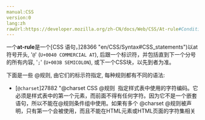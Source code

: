 ```yaml
---
manual:CSS
version:0
lang:zh
rawUrl:https://developer.mozilla.org/zh-CN/docs/Web/CSS/At-rule#Conditional_Group_Rules
---
```






一个**at-rule**是一个[CSS 语句，]28366 "en/CSS/Syntax#CSS_statements")以at符号开头, &#39;`@`&#39; (`U+0040 COMMERCIAL AT`), 后跟一个标识符，并包括直到下一个分号的所有内容, &#39;`;`&#39; (`U+003B SEMICOLON`), 或下一个CSS块，以先到者为准。



下面是一些 @规则, 由它们的标示符指定, 每种规则都有不同的语法:


* [`@charset`]27882 "@charset CSS @规则  指定样式表中使用的字符编码。它必须是样式表中的第一个元素，而前面不得有任何字符。因为它不是一个嵌套语句，所以不能在@规则条件组中使用。如果有多个 @charset @规则被声明，只有第一个会被使用，而且不能在HTML元素或HTML页面的字符集相关 <style> 元素内的样式属性内使用。"), 定义样式表使用的字符集.
* [`@import`]4659 "@import CSS@规则，用于从其他样式表导入样式规则。这些规则必须先于所有其他类型的规则，@charset 规则除外; 因为它不是一个嵌套语句，@import不能在条件组的规则中使用。"), 告诉 CSS 引擎引入一个外部样式表.
* [`@namespace`]28074 "@namespace "), 告诉 CSS 引擎必须考虑XML命名空间。
* 嵌套@规则, 是嵌套语句的子集,不仅可以作为样式表里的一个语句，也可以用在条件规则组里：
	* [`@media`]4519 "@media CSS @规则 可用于根据一个或多个基于设备类型、具体特点和环境的媒体查询来应用样式。"), 如果满足媒介查询的条件则条件规则组里的规则生效。
	* [`@page`]28118 "@page 规则用于在打印文档时修改某些CSS属性。你不能用@page规则来修改所有的CSS属性，而是只能修改margin,orphans,widow 和 page breaks of the document。对其他属性的修改是无效的。"), 描述打印文档时布局的变化.
	* [`@font-face`]27942 "这是一个叫做@font-face 的CSS @规则 ，它允许网页开发者为其网页指定在线字体。 通过这种作者自备字体的方式，@font-face 可以消除对用户电脑字体的依赖。 @font-face 不仅可以放在在CSS的最顶层, 也可以放在 @规则 的 条件规则组 中。"), 描述将下载的外部的字体。<i></i>
	* [`@keyframes`]3579 "@keyframes 让开发者通过指定动画中特定时间点必须展现的关键帧样式（或者说停留点）来控制CSS动画的中间环节。这让开发者能够控制动画中的更多细节而不是全部让浏览器自动处理。"), 描述 CSS 动画的中间步骤 .<i></i>
	* [`@supports`]4667 "@supports CSS at-rule 关联了一组嵌套的CSS语句,这些语句被放置在一个CSS区块中,该区块以大括号分割, 还有一个由多个CSS声明检测组成的条件,它是一个键值组合, 由逻辑与,逻辑或,逻辑非组合而成. 这样的条件语句称为支持条件."), 如果满足给定条件则条件规则组里的规则生效。<i></i>
	* [`@document`]28367 "@document is an at-rule that restricts the style rules contained within it based on the URL of the document. It is designed primarily for user style sheets. A @document rule can specify one or more matching functions. If any of the functions apply to a URL, the rule will take effect on that URL."), 如果文档样式表满足给定条件则条件规则组里的规则生效。*(推延至 CSS Level 4 规范)*

## 条件规则组<a name="条件规则组"></a>


就像属性值那样,每条@规则都有不同的语法. 不过一些@规则可以归为一类：**条件规则组**. 这些语句使用相同的语法. 它们都嵌套语句，或者是*规则*或者是*@规则*。它们都表达： 它们所指的条件 (类型不同) 总等效于**true**或者**false**，如果为**true**那么它们里面的语句生效。



条件规则组由CSS Conditionals Level 3 定义:


* [`@media`]4519 "@media CSS @规则 可用于根据一个或多个基于设备类型、具体特点和环境的媒体查询来应用样式。"),
* [`@supports`]4667 "@supports CSS at-rule 关联了一组嵌套的CSS语句,这些语句被放置在一个CSS区块中,该区块以大括号分割, 还有一个由多个CSS声明检测组成的条件,它是一个键值组合, 由逻辑与,逻辑或,逻辑非组合而成. 这样的条件语句称为支持条件."),
* [`@document`]28367 "@document is an at-rule that restricts the style rules contained within it based on the URL of the document. It is designed primarily for user style sheets. A @document rule can specify one or more matching functions. If any of the functions apply to a URL, the rule will take effect on that URL.").*(推迟至 CSS Level 4 规范)*


既然条件规则组可以嵌套语句, 那么嵌套层级不定。


## 规范<a name="规范"></a>

Specification | Status | Comment 
[CSS Conditional Rules Module Level 3]28368 "CSS Conditional Rules Module Level 3") | Candidate Recommendation |  





